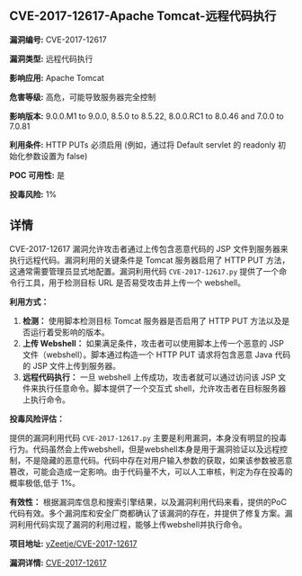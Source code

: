 ## CVE-2017-12617-Apache Tomcat-远程代码执行

**漏洞编号:** CVE-2017-12617

**漏洞类型:** 远程代码执行

**影响应用:** Apache Tomcat

**危害等级:** 高危，可能导致服务器完全控制

**影响版本:** 9.0.0.M1 to 9.0.0, 8.5.0 to 8.5.22, 8.0.0.RC1 to 8.0.46 and 7.0.0 to 7.0.81

**利用条件:** HTTP PUTs 必须启用 (例如，通过将 Default servlet 的 readonly 初始化参数设置为 false)

**POC 可用性:** 是

**投毒风险:** 1%

## 详情

CVE-2017-12617 漏洞允许攻击者通过上传包含恶意代码的 JSP 文件到服务器来执行远程代码。漏洞利用的关键条件是 Tomcat 服务器启用了 HTTP PUT 方法，这通常需要管理员显式地配置。漏洞利用代码 `CVE-2017-12617.py` 提供了一个命令行工具，用于检测目标 URL 是否易受攻击并上传一个 webshell。

**利用方式：**

1.  **检测：**  使用脚本检测目标 Tomcat 服务器是否启用了 HTTP PUT 方法以及是否运行着受影响的版本。
2.  **上传 Webshell：**  如果满足条件，攻击者可以使用脚本上传一个恶意的 JSP 文件（webshell）。脚本通过构造一个 HTTP PUT 请求将包含恶意 Java 代码的 JSP 文件上传到服务器。
3.  **远程代码执行：**  一旦 webshell 上传成功，攻击者就可以通过访问该 JSP 文件来执行任意命令。脚本提供了一个交互式 shell，允许攻击者在目标服务器上执行命令。

**投毒风险评估：**

提供的漏洞利用代码 `CVE-2017-12617.py` 主要是利用漏洞，本身没有明显的投毒行为。代码虽然会上传webshell，但是webshell本身是用于漏洞验证以及远程控制，不是隐藏的恶意代码。代码中存在对用户输入参数的获取，如果该参数被恶意篡改，可能会造成一定影响。由于代码量不大，可以人工审核，判定为存在投毒的概率极低,低于 1%。

**有效性：**
根据漏洞库信息和搜索引擎结果，以及漏洞利用代码来看，提供的PoC代码有效。多个漏洞库和安全厂商都确认了该漏洞的存在，并提供了修复方案。漏洞利用代码实现了漏洞的利用过程，能够上传webshell并执行命令。

**项目地址:** [yZeetje/CVE-2017-12617](https://github.com/yZeetje/CVE-2017-12617)

**漏洞详情:** [CVE-2017-12617](https://nvd.nist.gov/vuln/detail/CVE-2017-12617)